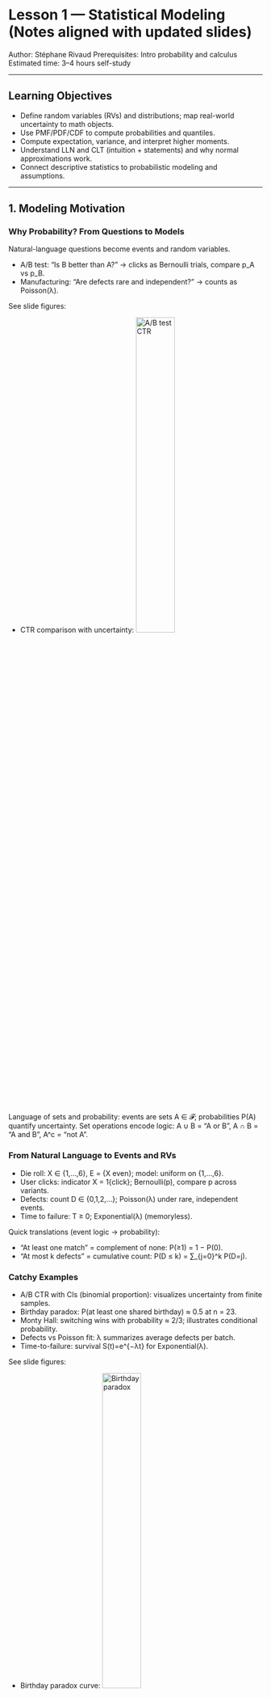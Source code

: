 # Lesson 1 — Statistical Modeling (Notes aligned with updated slides)

Author: Stéphane Rivaud
Prerequisites: Intro probability and calculus
Estimated time: 3–4 hours self-study

---

## Learning Objectives
- Define random variables (RVs) and distributions; map real-world uncertainty to math objects.
- Use PMF/PDF/CDF to compute probabilities and quantiles.
- Compute expectation, variance, and interpret higher moments.
- Understand LLN and CLT (intuition + statements) and why normal approximations work.
- Connect descriptive statistics to probabilistic modeling and assumptions.

---

## 1. Modeling Motivation

### Why Probability? From Questions to Models
Natural-language questions become events and random variables.
- A/B test: “Is B better than A?” → clicks as Bernoulli trials, compare p_A vs p_B.
- Manufacturing: “Are defects rare and independent?” → counts as Poisson(λ).

See slide figures:
- CTR comparison with uncertainty: <img src="slides/figures/ab_test_ctr.png" alt="A/B test CTR" width="40%" />

Language of sets and probability: events are sets A ∈ 𝓕; probabilities P(A) quantify uncertainty. Set operations encode logic: A ∪ B = “A or B”, A ∩ B = “A and B”, A^c = “not A”.

### From Natural Language to Events and RVs
- Die roll: X ∈ {1,…,6}, E = {X even}; model: uniform on {1,…,6}.
- User clicks: indicator X = 1{click}; Bernoulli(p), compare p across variants.
- Defects: count D ∈ {0,1,2,…}; Poisson(λ) under rare, independent events.
- Time to failure: T ≥ 0; Exponential(λ) (memoryless).

Quick translations (event logic → probability):
- “At least one match” = complement of none: P(≥1) = 1 − P(0).
- “At most k defects” = cumulative count: P(D ≤ k) = ∑_{j=0}^k P(D=j).

### Catchy Examples
- A/B CTR with CIs (binomial proportion): visualizes uncertainty from finite samples.
- Birthday paradox: P(at least one shared birthday) ≈ 0.5 at n = 23.
- Monty Hall: switching wins with probability ≈ 2/3; illustrates conditional probability.
- Defects vs Poisson fit: λ summarizes average defects per batch.
- Time-to-failure: survival S(t)=e^{−λt} for Exponential(λ).

See slide figures:
- Birthday paradox curve: <img src="slides/figures/birthday_paradox.png" alt="Birthday paradox" width="40%" />
- Monty Hall simulation: <img src="slides/figures/monty_hall.png" alt="Monty Hall" width="40%" />
- Poisson fit by batch: <img src="slides/figures/defects_poisson_by_batch.png" alt="Defects Poisson fit" width="40%" />
- Exponential survival illustration: <img src="slides/figures/time_to_failure.png" alt="Time to failure" width="40%" />

---

## 2. Foundations and Random Variables

### Probability Space
A probability space is (Ω, 𝓕, P): sample space, σ-algebra, and probability measure.
- Basic properties for events A, B: bounds; complement P(A^c)=1−P(A); monotonicity; union/intersection inclusion–exclusion; countable additivity for disjoint events.
- Examples: fair coin/two tosses; illustrate independence.

Key identities (for events A, B):
- Inclusion–exclusion: P(A ∪ B) = P(A) + P(B) − P(A ∩ B).
- Total probability: if (B_i) is a partition with P(B_i)>0, then P(A) = ∑_i P(A|B_i)P(B_i).
- Bayes’ rule: P(B_j|A) = P(A|B_j)P(B_j)/∑_i P(A|B_i)P(B_i).

### Independence
- Events: A ⟂ B iff P(A ∩ B) = P(A)P(B). Mutual independence extends to finite collections.
- Stability: complements preserve independence. Pairwise independence does not imply mutual.
- RVs: X ⟂ Y iff P(X ∈ B, Y ∈ C) = P(X ∈ B)P(Y ∈ C) for measurable B, C.
- Modeling relevance: i.i.d. sampling, Poisson processes, exponential waiting times, CLT.

Practical notes:
- Independence is a strong assumption. Always justify (e.g., randomized assignment, non-overlapping time windows).
- Conditional independence appears in many models (e.g., given a rate λ, Poisson counts in disjoint intervals are independent).

### Random Variables and Laws
- RV: measurable map X:(Ω, 𝓕) → (ℝ, 𝓑(ℝ)).
- Law (distribution): μ_X(B) = P(X ∈ B). CDF F_X(x)=P(X ≤ x): nondecreasing, right-continuous, limits 0/1.
- Types: discrete (PMF), absolutely continuous (PDF), mixed.

Interpretations:
- CDF F encodes thresholds: “≤ x” questions. Quantiles invert F to answer “what cutoff?”
- Survival S(x)=1−F(x) is common in reliability/queueing.

### Discrete RVs: PMF and CDF
- PMF p_X(x)=P(X=x), ∑ p_X(x)=1. Probabilities add over sets.
- Discrete CDF: step function; jump at x equals p_X(x). P(a < X ≤ b)=F(b)−F(a).
- Use CDF only when order makes sense (not for unordered nominal categories).

Worked example (Poisson):
- p(k) = e^{−λ} λ^k/k!, k=0,1,2,…; F(k) = ∑_{j=0}^k p(j).
- Mean/variance both equal λ; estimate λ with sample mean.

See slide figure: <img src="slides/figures/poisson_empirical_pmf.png" alt="Empirical Poisson PMF" width="40%" />

### Continuous RVs: PDF and CDF
- Continuous: P(X=a)=0 for any point; probabilities live on sets/intervals.
- PDF f_X ≥ 0, ∫ f_X = 1, and P(a < X ≤ b) = ∫_a^b f_X.
- CDF F_X(x)=∫_{−∞}^x f_X(t)dt; f_X = F′ a.e. Quantiles: for q∈(0,1), x with F(x)≥q; if F strictly increasing, x = F^{-1}(q).

See slide figures:
- Uniform density & CDF: <img src="slides/figures/uniform_density_cdf.png" alt="Uniform density/CDF" width="40%" />
- Exponential density & CDF: <img src="slides/figures/exponential_density_cdf.png" alt="Exponential density/CDF" width="40%" />
- Normal density & CDF: <img src="slides/figures/normal_density_cdf.png" alt="Normal density/CDF" width="40%" />

### Key Distributions
- Discrete: Bernoulli(p): E=p, Var=p(1−p). Binomial(n,p): E=np, Var=np(1−p). Poisson(λ): P(X=k)=e^{−λ}λ^k/k!, E=Var=λ.
- Uniform(a,b): f=1/(b−a) on [a,b]; E=(a+b)/2; Var=(b−a)^2/12.
- Exponential(λ): f(x)=λe^{−λx} for x≥0; F=1−e^{−λx}; E=1/λ; Var=1/λ^2; memoryless.
- Normal(μ,σ^2): bell-shaped; standardization (X−μ)/σ ~ N(0,1).

Formulas you’ll use often:
- Binomial PMF: P(X=k)=C(n,k) p^k (1−p)^{n−k}. Normal approx valid when np(1−p) is moderate/large.
- Quantiles: for continuous strictly increasing F, q_α = F^{-1}(α). For empirical data, use order statistics or interpolation.

---

## 3. Moments and Descriptive Statistics

### Expectation (LOTUS)
For measurable g with E[|g(X)|]<∞:
- Discrete: E[g(X)] = ∑ g(x)p_X(x).
- Continuous: E[g(X)] = ∫ g(x) f_X(x) dx.
- In general: E[g(X)] = ∫ g dμ_X.

Tips:
- Use indicator functions to turn event probabilities into expectations, e.g., P(X∈A)=E[1_{X∈A}].
- Swap sum/integral with linearity when justified (absolute convergence/integrability).

### Expectation and Variance
- E[X] = ∫ x dμ_X(x). If E[X^2]<∞, Var(X)=E[(X−E[X])^2] = E[X^2] − (E[X])^2.
- Linearity: E[aX+b]=aE[X]+b; E[X+Y]=E[X]+E[Y].
- Scaling: Var(aX+b)=a^2 Var(X); Var(X)≥0 with equality iff X is a.s. constant.

Common pitfalls:
- Don’t treat the PDF height as a probability; use areas (integrals) for probabilities.
- For discrete variables, P(X=x) = jump of F at x, not the value of F(x) itself.

### Higher Moments, Skewness, Kurtosis
- Central moments μ_k = E[(X−μ)^k]. Skewness γ₁=μ₃/σ³ (asymmetry). Kurtosis β₂=μ₄/σ⁴; excess γ₂=β₂−3 (tail weight/peakedness).

Use cases:
- Diagnose asymmetry and tail heaviness; normal reference: γ₁=0, γ₂(excess)=0.
- Both are sensitive to outliers; complement with robust summaries (median, IQR).

### Worked Moment Examples
- Bernoulli(p): E[X]=p; Var(X)=p(1−p).
- Exponential(λ): E[X]=1/λ; Var(X)=1/λ².
- Normal(μ,σ²): E[X]=μ; Var(X)=σ².

Sketches:
- Bernoulli: E[X]=1·p+0·(1−p)=p; X^2=X ⇒ E[X^2]=p ⇒ Var=p−p^2.
- Exponential: E[X]=∫_0^∞ x λe^{−λx}dx=1/λ; E[X^2]=2/λ^2 ⇒ Var=1/λ^2.

### Moment Generating Function (MGF)
- M_X(t)=E[e^{tX}] (when finite near 0) ⇒ determines distribution; M_X^{(k)}(0)=E[X^k].
- Affine and sums: M_{aX+b}(t)=e^{bt}M_X(at); if X ⟂ Y then M_{X+Y}=M_X M_Y.
- Caveat: may not exist near 0 for heavy tails.

Examples:
- Normal(μ,σ²): M(t)=exp(μt+½σ²t²). Sum of independent normals is normal.
- Poisson(λ): M(t)=exp(λ(e^t−1)). Sum of independent Poissons adds rates.

### Characteristic Function
- φ_X(t)=E[e^{itX}] always exists; |φ|≤1; unique characterization with inversion.
- If E[|X|^k]<∞ then φ_X^{(k)}(0)= i^k E[X^k]. Sums and affine maps as for MGFs.

Why use φ instead of M?
- Always exists and behaves well for limit theorems (e.g., CLT via Lévy continuity).

### Descriptive vs Inferential Statistics
- Descriptive: summarize a dataset (mean, median, s², range, IQR; plots: hist/box/scatter).
- Inferential: generalize to population with uncertainty (SEs, CIs, tests, model-based inference, bootstrap).

See slide figure: <img src="slides/figures/descriptive_stats.png" alt="Descriptive statistics" width="40%" />

### Descriptive Statistics (Samples)
- Sample mean x̄, variance s², quantiles (median, IQR). Robustness: median robust to outliers; mean sensitive.

Practice pointers:
- Report both central tendency (x̄ and median) and spread (s, IQR); visualize with histograms/boxplots.
- Use Q–Q plots to assess normality before applying normal-based methods.

---

## 4. Modes of Convergence and Limit Theorems

### Why Convergence Matters
Multiple notions of random convergence with a hierarchy: a.s. ⇒ in probability ⇒ in distribution (no converses in general).

See slide figure: <img src="slides/figures/modes_convergence.png" alt="Modes of convergence" width="40%" />

### Convergence Almost Surely (a.s.)
X_n → X a.s. iff P(lim_n X_n = X) = 1. Strongest notion; implies in probability.

Intuition: pathwise convergence — almost all sample paths settle to the limit.

### Convergence in Probability
X_n →_P X iff for all ε>0, P(|X_n−X|>ε)→0. Large deviations vanish; paths may oscillate.

Diagnostic idea: histograms of X_n concentrate around X as n grows.

### Convergence in Distribution
X_n ⇒ X iff F_{X_n}(t)→F_X(t) at continuity points of F_X; equivalently E[f(X_n)]→E[f(X)] for all bounded continuous f.

Reminder: convergence in distribution alone does not ensure convergence of moments unless additional conditions hold (e.g., uniform integrability for means).

### Comparing Modes (typical contrasts)
- →_P but not →_a.s.: X_n = 1{U ≤ 1/n} with U~Unif(0,1).
- ⇒ but not →_P: X_n ≡ X with Y = 1−X; then X_n ⇒ X and ⇒ Y.
- Typewriter sequence: X_n → 0 in probability (and L^p, p<∞) but not almost surely.

### Law of Large Numbers (LLN)
- Weak LLN: for i.i.d. with E[X_i]=μ, x̄_n →_P μ.
- Strong LLN: for i.i.d. with E[|X_i|]<∞, x̄_n →_a.s. μ.
- Intuition: Var(x̄_n)=σ²/n when Var(X_i)=σ²<∞; Chebyshev ⇒ WLLN.

Implications:
- Consistency of averages and many estimators; Monte Carlo averages stabilize as n increases.
- Requires some integrability; heavy tails can break classical LLN assumptions.

### Central Limit Theorem (CLT)
- Lindeberg–Lévy CLT: if E[X_i]=μ, Var(X_i)=σ²∈(0,∞), then √n (x̄_n−μ) ⇒ N(0,σ²).
- Implication: large-sample normal approximations for estimators; enables CIs/tests.
- Bernoulli example: √n( p̂ − p ) ⇒ N(0, p(1−p)).

Practical cautions:
- Normal approximations may be poor for tiny n, extreme p in binomial, or heavy-tailed data; consider exact or bootstrap methods.

---

## 5. Worked Examples (from slides)
- PMF vs empirical frequencies (Poisson counts).
- PDFs and shapes (Uniform/Exponential/Normal).
- QQ plots for normality (heights dataset).

See slide figures:
- Poisson empirical vs model: <img src="slides/figures/poisson_empirical_pmf.png" alt="Poisson PMF" width="40%" />
- Density/CDF galleries: <img src="slides/figures/densities.png" alt="Densities" width="40%" />
- Heights Q–Q plot: <img src="slides/figures/heights_qq.png" alt="Heights QQ" width="40%" />

---

## 6. Exercises (Theory)
1) If X ~ Uniform(0,1), compute E[X], Var(X), median, and q_{0.9}.
2) If X ~ Poisson(3), compute P(X ≤ 1) and E[X(X−1)].
3) Show that for X ~ Bernoulli(p), skewness γ₁ = (1−2p)/√(p(1−p)).
4) Prove WLLN using Chebyshev for i.i.d. with finite variance.

Stretch prompts:
5) For Binomial(n,p), derive an approximate 95% CI for p using the CLT and discuss when it is unreliable.
6) Let X ~ Exponential(λ). Find the 90% quantile and the median; comment on the ratio.

---

## 7. Practical Preview (repo pointers)
- EDA on heights dataset; CLT simulation; Poisson fit to defects.
- Datasets: `shared/data/heights_weights_sample.csv`, `shared/data/manufacturing_defects.csv`.
- See lesson materials and starter code in the repository (example below).

### Starter Code (Python, optional)
```python
import numpy as np, pandas as pd, seaborn as sns, matplotlib.pyplot as plt
from scipy import stats
from shared.utils.io import load_csv

# 1) EDA on heights
df = load_csv("heights_weights_sample.csv")
print(df.groupby("sex")["height_cm"].agg(["mean","std","median"]))
for sex, g in df.groupby("sex"):
    stats.probplot(g["height_cm"], dist="norm", plot=plt)
    plt.title(f"QQ plot heights – {sex}")
    plt.show()

# 2) CLT simulation for Exponential(1)
for n in [5, 20, 100]:
    xbar = np.mean(np.random.exponential(scale=1.0, size=(1000, n)), axis=1)
    sns.histplot(xbar, stat="density", kde=True)
    xs = np.linspace(min(xbar), max(xbar), 200)
    plt.plot(xs, stats.norm.pdf(xs, loc=1, scale=1/np.sqrt(n)), 'r--')
    plt.title(f"Sampling distribution of mean (n={n})")
    plt.show()

# 3) Poisson fit to manufacturing defects
md = load_csv("manufacturing_defects.csv")
lam = md["defects"].mean()
xs = np.arange(0, md["defects"].max()+1)
emp = md["defects"].value_counts(normalize=True).sort_index()
plt.bar(emp.index, emp.values, alpha=0.5, label="empirical")
plt.plot(xs, stats.poisson.pmf(xs, lam), 'ro-', label=f"Poisson λ={lam:.2f}")
plt.legend(); plt.show()
```

Related slide figures:
- Descriptive stats overview: <img src="slides/figures/descriptive_stats.png" alt="Descriptive stats" width="40%" />
- Poisson by batch: <img src="slides/figures/defects_poisson_by_batch.png" alt="Defects by batch" width="40%" />

---

## 8. Summary and References

### Summary
- Bridged descriptive and probabilistic modeling; formalized RVs, distributions, and moments.
- Clarified modes of convergence and stated LLN/CLT.
- Illustrated with A/B tests, paradoxes, defects, and reliability examples.

### References
- Casella and Berger, Statistical Inference.
- Wasserman, All of Statistics.
- Grimmett and Stirzaker, Probability and Random Processes.

